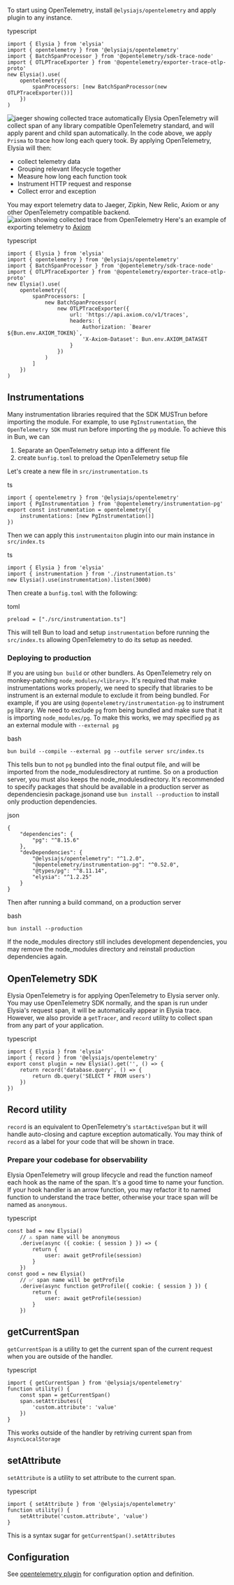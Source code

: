 To start using OpenTelemetry, install `@elysiajs/opentelemetry` and apply plugin to any instance.

typescript
```
import { Elysia } from 'elysia'
import { opentelemetry } from '@elysiajs/opentelemetry'
import { BatchSpanProcessor } from '@opentelemetry/sdk-trace-node'
import { OTLPTraceExporter } from '@opentelemetry/exporter-trace-otlp-proto'
new Elysia().use(
	opentelemetry({
		spanProcessors: [new BatchSpanProcessor(new OTLPTraceExporter())]
	})
)
```

![jaeger showing collected trace automatically](https://elysiajs.com/blog/elysia-11/jaeger.webp)
Elysia OpenTelemetry will collect span of any library compatible OpenTelemetry standard, and will apply parent and child span automatically.
In the code above, we apply `Prisma` to trace how long each query took.
By applying OpenTelemetry, Elysia will then:

-   collect telemetry data
-   Grouping relevant lifecycle together
-   Measure how long each function took
-   Instrument HTTP request and response
-   Collect error and exception

You may export telemetry data to Jaeger, Zipkin, New Relic, Axiom or any other OpenTelemetry compatible backend.
![axiom showing collected trace from OpenTelemetry](https://elysiajs.com/blog/elysia-11/axiom.webp)
Here's an example of exporting telemetry to [Axiom](https://axiom.co/)

typescript
```
import { Elysia } from 'elysia'
import { opentelemetry } from '@elysiajs/opentelemetry'
import { BatchSpanProcessor } from '@opentelemetry/sdk-trace-node'
import { OTLPTraceExporter } from '@opentelemetry/exporter-trace-otlp-proto'
new Elysia().use(
	opentelemetry({
		spanProcessors: [
			new BatchSpanProcessor(
				new OTLPTraceExporter({
					url: 'https://api.axiom.co/v1/traces', 
					headers: {
						Authorization: `Bearer ${Bun.env.AXIOM_TOKEN}`, 
						'X-Axiom-Dataset': Bun.env.AXIOM_DATASET
					} 
				})
			)
		]
	})
)
```


## Instrumentations [​](#instrumentations)


Many instrumentation libraries required that the SDK MUSTrun before importing the module.
For example, to use `PgInstrumentation`, the `OpenTelemetry SDK` must run before importing the `pg` module.
To achieve this in Bun, we can

1.  Separate an OpenTelemetry setup into a different file
2.  create `bunfig.toml` to preload the OpenTelemetry setup file

Let's create a new file in `src/instrumentation.ts`

ts
```
import { opentelemetry } from '@elysiajs/opentelemetry'
import { PgInstrumentation } from '@opentelemetry/instrumentation-pg'
export const instrumentation = opentelemetry({
	instrumentations: [new PgInstrumentation()]
})
```

Then we can apply this `instrumentaiton` plugin into our main instance in `src/index.ts`

ts
```
import { Elysia } from 'elysia'
import { instrumentation } from './instrumentation.ts'
new Elysia().use(instrumentation).listen(3000)
```

Then create a `bunfig.toml` with the following:

toml
```
preload = ["./src/instrumentation.ts"]
```

This will tell Bun to load and setup `instrumentation` before running the `src/index.ts` allowing OpenTelemetry to do its setup as needed.


### Deploying to production [​](#deploying-to-production)


If you are using `bun build` or other bundlers.
As OpenTelemetry rely on monkey-patching `node_modules/<library>`. It's required that make instrumentations works properly, we need to specify that libraries to be instrument is an external module to exclude it from being bundled.
For example, if you are using `@opentelemetry/instrumentation-pg` to instrument `pg` library. We need to exclude `pg` from being bundled and make sure that it is importing `node_modules/pg`.
To make this works, we may specified `pg` as an external module with `--external pg`

bash
```
bun build --compile --external pg --outfile server src/index.ts
```

This tells bun to not `pg` bundled into the final output file, and will be imported from the node\_modulesdirectory at runtime. So on a production server, you must also keeps the node\_modulesdirectory.
It's recommended to specify packages that should be available in a production server as dependenciesin package.jsonand use `bun install --production` to install only production dependencies.

json
```
{
	"dependencies": {
		"pg": "^8.15.6"
	},
	"devDependencies": {
		"@elysiajs/opentelemetry": "^1.2.0",
		"@opentelemetry/instrumentation-pg": "^0.52.0",
		"@types/pg": "^8.11.14",
		"elysia": "^1.2.25"
	}
}
```

Then after running a build command, on a production server

bash
```
bun install --production
```

If the node\_modules directory still includes development dependencies, you may remove the node\_modules directory and reinstall production dependencies again.


## OpenTelemetry SDK [​](#opentelemetry-sdk)


Elysia OpenTelemetry is for applying OpenTelemetry to Elysia server only.
You may use OpenTelemetry SDK normally, and the span is run under Elysia's request span, it will be automatically appear in Elysia trace.
However, we also provide a `getTracer`, and `record` utility to collect span from any part of your application.

typescript
```
import { Elysia } from 'elysia'
import { record } from '@elysiajs/opentelemetry'
export const plugin = new Elysia().get('', () => {
	return record('database.query', () => {
		return db.query('SELECT * FROM users')
	})
})
```


## Record utility [​](#record-utility)


`record` is an equivalent to OpenTelemetry's `startActiveSpan` but it will handle auto-closing and capture exception automatically.
You may think of `record` as a label for your code that will be shown in trace.


### Prepare your codebase for observability [​](#prepare-your-codebase-for-observability)


Elysia OpenTelemetry will group lifecycle and read the function nameof each hook as the name of the span.
It's a good time to name your function.
If your hook handler is an arrow function, you may refactor it to named function to understand the trace better, otherwise your trace span will be named as `anonymous`.

typescript
```
const bad = new Elysia()
	// ⚠️ span name will be anonymous
	.derive(async ({ cookie: { session } }) => {
		return {
			user: await getProfile(session)
		}
	})
const good = new Elysia()
	// ✅ span name will be getProfile
	.derive(async function getProfile({ cookie: { session } }) {
		return {
			user: await getProfile(session)
		}
	})
```


## getCurrentSpan [​](#getcurrentspan)


`getCurrentSpan` is a utility to get the current span of the current request when you are outside of the handler.

typescript
```
import { getCurrentSpan } from '@elysiajs/opentelemetry'
function utility() {
	const span = getCurrentSpan()
	span.setAttributes({
		'custom.attribute': 'value'
	})
}
```

This works outside of the handler by retriving current span from `AsyncLocalStorage`


## setAttribute [​](#setattribute)


`setAttribute` is a utility to set attribute to the current span.

typescript
```
import { setAttribute } from '@elysiajs/opentelemetry'
function utility() {
	setAttribute('custom.attribute', 'value')
}
```

This is a syntax sugar for `getCurrentSpan().setAttributes`


## Configuration [​](#configuration)


See [opentelemetry plugin](https://elysiajs.com/plugins/opentelemetry.html) for configuration option and definition.